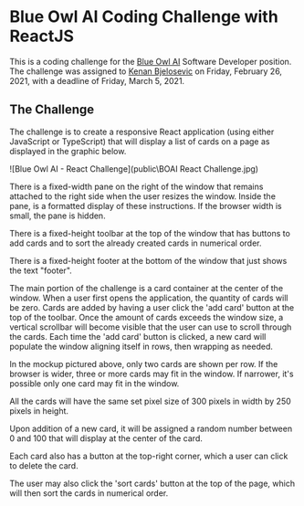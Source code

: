 # Blue Owl AI Coding Challenge with ReactJS

  

This is a coding challenge for the [Blue Owl AI](https://www.blueowlai.com/) Software Developer position. The challenge was assigned to [Kenan Bjelosevic](https://www.kenanbjelosevic.com/) on Friday, February 26, 2021, with a deadline of Friday, March 5, 2021. 

  

## The Challenge
The challenge is to create a responsive React application (using either JavaScript or TypeScript) that will display a list of cards on a page as displayed in the graphic below.

![Blue Owl AI - React Challenge](public\BOAI React Challenge.jpg)

There is a fixed-width pane on the right of the window that remains attached to the right side when the user resizes the window. Inside the pane, is a formatted display of these instructions. If the browser width is small, the pane is hidden.

There is a fixed-height toolbar at the top of the window that has buttons to add cards and to sort the already created cards in numerical order. 

There is a fixed-height footer at the bottom of the window that just shows the text "footer".

The main portion of the challenge is a card container at the center of the window. When a user first opens the application, the quantity of cards will be zero. Cards are added by having a user click the 'add card' button at the top of the toolbar. Once the amount of cards exceeds the window size, a vertical scrollbar will become visible that the user can use to scroll through the cards. Each time the 'add card' button is clicked, a new card will populate the window aligning itself in rows, then wrapping as needed. 

In the mockup pictured above, only two cards are shown per row. If the browser is wider, three or more cards may fit in the window. If narrower, it's possible only one card may fit in the window. 

All the cards will have the same set pixel size of 300 pixels in width by 250 pixels in height. 

Upon addition of a new card, it will be assigned a random number between 0 and 100 that will display at the center of the card.

Each card also has a button at the top-right corner, which a user can click to delete the card.

The user may also click the 'sort cards' button at the top of the page, which will then sort the cards in numerical order.


